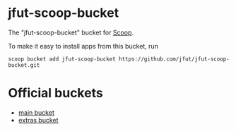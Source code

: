 # jfut-scoop-bucket

The "jfut-scoop-bucket" bucket for [Scoop](http://scoop.sh).

To make it easy to install apps from this bucket, run

```
scoop bucket add jfut-scoop-bucket https://github.com/jfut/jfut-scoop-bucket.git
```

# Official buckets

- [main bucket](https://github.com/lukesampson/scoop)
- [extras bucket](https://github.com/lukesampson/scoop-extras)

